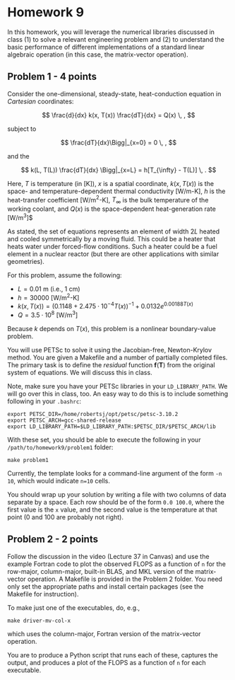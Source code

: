 # Homework 9

In this homework, you will leverage the numerical libraries discussed
in class (1) to solve a relevant engineering problem and (2) to understand
the basic performance of different implementations of a standard linear
algebraic operation (in this case, the matrix-vector operation).

## Problem 1 - 4 points

Consider the one-dimensional, steady-state, heat-conduction equation
in *Cartesian* coordinates:

$$
  \frac{d}{dx} k(x, T(x)) \frac{dT}{dx} = Q(x) \, ,
$$

subject to 

$$
  \frac{dT}{dx}\Bigg|_{x=0} = 0 \, ,
$$

and the 

$$
  k(L, T(L)) \frac{dT}{dx} \Bigg|_{x=L} = h[T_{\infty} - T(L)] \, .
$$

Here, $T$ is temperature (in [K]), $x$ is a spatial coordinate, 
$k(x, T(x))$ is the space- and temperature-dependent thermal
conductivity [W/m-K], $h$ is the heat-transfer coefficient [W/m$^2$-K],
$T_{\infty}$ is the bulk temperature of the working coolant, and
$Q(x)$ is the space-dependent heat-generation rate [W/m$^3$]$

As stated, the set of equations represents an element of width $2L$ heated
and cooled symmetrically by a moving fluid.  This could be a heater that
heats water under forced-flow conditions.  Such a heater could be a fuel
element in a nuclear reactor (but there are other applications with similar
geometries).

For this problem, assume the following:

  - $L = 0.01$ m (i.e., 1 cm)
  - $h = 30000$ [W/m$^2$-K]
  - $k(x, T(x)) =  (0.1148+2.475\cdot 10^{-4} T(x))^{-1} + 0.0132 e^{0.00188 T(x)}$
  - $Q = 3.5\cdot 10^{8}$ [W/m$^3$]

Because $k$ depends on $T(x)$, this problem is a nonlinear boundary-value
problem.


You will use PETSc to solve it using the Jacobian-free, Newton-Krylov
method. You are given a Makefile and a number of partially completed
files.  The primary task is to define the *residual* function $\mathbf{f}(\mathbf{T})$
from the original system of equations.  We will discuss this in class.

Note, make sure you have your PETSc libraries in your `LD_LIBRARY_PATH`.  We 
will go over this in class, too.  An easy way to do this is to include something
following in your `.bashrc`:

```
export PETSC_DIR=/home/robertsj/opt/petsc/petsc-3.10.2
export PETSC_ARCH=gcc-shared-release
export LD_LIBRARY_PATH=$LD_LIBRARY_PATH:$PETSC_DIR/$PETSC_ARCH/lib
```

With these set, you should be able to execute the following in your
`/path/to/homework9/problem1` folder:

```
make problem1
```

Currently, the template looks for a command-line argument of the form `-n 10`,
which would indicate `n=10` cells.

You should wrap up your solution by writing a file with two columns of 
data separate by a space. Each row should be of the form `0.0 100.0`, where
the first value is the `x` value, and the second value is the temperature at 
that point (0 and 100 are probably not right).

## Problem 2 - 2 points

Follow the discussion in the video (Lecture 37 in Canvas) 
and use the example Fortran code to
plot the observed FLOPS as a function of `n` for the row-major, column-major,
built-in BLAS, and MKL version of the matrix-vector operation.  A Makefile
is provided in the Problem 2 folder.  You need only set the appropriate
paths and install certain packages (see the Makefile for instruction).

To make just one of the executables, do, e.g.,
 
```
make driver-mv-col-x 
```

which uses the column-major, Fortran version of the matrix-vector operation.

You are to produce a Python script that runs each of these, captures the output,
and produces a plot of the FLOPS as a function of `n` for each executable.


